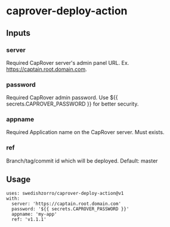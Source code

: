 # caprover-deploy-action


## Inputs
### server
Required CapRover server's admin panel URL. Ex. https://captain.root.domain.com.

### password
Required CapRover admin password. Use ${{ secrets.CAPROVER_PASSWORD }} for better security.

### appname
Required Application name on the CapRover server. Must exists.

### ref
Branch/tag/commit id which will be deployed. Default: master


## Usage

```
uses: swedishzorro/caprover-deploy-action@v1
with:
  server: 'https://captain.root.domain.com'
  password: '${{ secrets.CAPROVER_PASSWORD }}'
  appname: 'my-app'
  ref: 'v1.1.1'
```